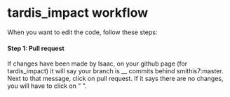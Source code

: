# tardis_impact workflow

When you want to edit the code, follow these steps:

#### Step 1: Pull request
If changes have been made by Isaac, on your github page (for tardis_impact) it will say your branch is __ commits behind smithis7:master. Next to that message, click on pull request. If it says there are no changes, you will have to click on "  ".
